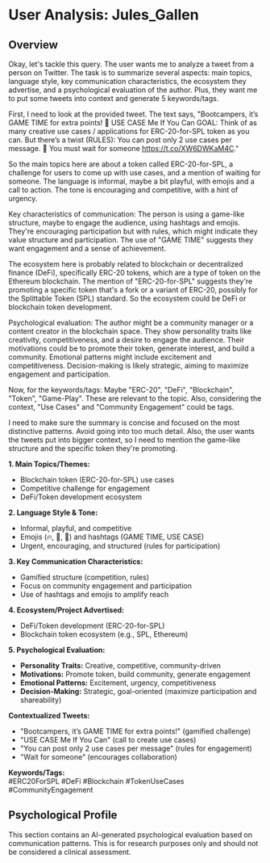 # User Analysis: Jules_Gallen

## Overview

<think>
Okay, let's tackle this query. The user wants me to analyze a tweet from a person on Twitter. The task is to summarize several aspects: main topics, language style, key communication characteristics, the ecosystem they advertise, and a psychological evaluation of the author. Plus, they want me to put some tweets into context and generate 5 keywords/tags.

First, I need to look at the provided tweet. The text says, "Bootcampers, it’s GAME TIME for extra points! 🧠 USE CASE Me If You Can GOAL: Think of as many creative use cases / applications for ERC-20-for-SPL token as you can. But there’s a twist (RULES): You can post only 2 use cases per message. 🙋 You must wait for someone https://t.co/XW6DWKaM4C."

So the main topics here are about a token called ERC-20-for-SPL, a challenge for users to come up with use cases, and a mention of waiting for someone. The language is informal, maybe a bit playful, with emojis and a call to action. The tone is encouraging and competitive, with a hint of urgency.

Key characteristics of communication: The person is using a game-like structure, maybe to engage the audience, using hashtags and emojis. They're encouraging participation but with rules, which might indicate they value structure and participation. The use of "GAME TIME" suggests they want engagement and a sense of achievement.

The ecosystem here is probably related to blockchain or decentralized finance (DeFi), specifically ERC-20 tokens, which are a type of token on the Ethereum blockchain. The mention of "ERC-20-for-SPL" suggests they're promoting a specific token that's a fork or a variant of ERC-20, possibly for the Splittable Token (SPL) standard. So the ecosystem could be DeFi or blockchain token development.

Psychological evaluation: The author might be a community manager or a content creator in the blockchain space. They show personality traits like creativity, competitiveness, and a desire to engage the audience. Their motivations could be to promote their token, generate interest, and build a community. Emotional patterns might include excitement and competitiveness. Decision-making is likely strategic, aiming to maximize engagement and participation.

Now, for the keywords/tags: Maybe "ERC-20", "DeFi", "Blockchain", "Token", "Game-Play". These are relevant to the topic. Also, considering the context, "Use Cases" and "Community Engagement" could be tags.

I need to make sure the summary is concise and focused on the most distinctive patterns. Avoid going into too much detail. Also, the user wants the tweets put into bigger context, so I need to mention the game-like structure and the specific token they're promoting.
</think>

**1. Main Topics/Themes:**  
- Blockchain token (ERC-20-for-SPL) use cases  
- Competitive challenge for engagement  
- DeFi/Token development ecosystem  

**2. Language Style & Tone:**  
- Informal, playful, and competitive  
- Emojis (🔥, 🧠, 🙋) and hashtags (GAME TIME, USE CASE)  
- Urgent, encouraging, and structured (rules for participation)  

**3. Key Communication Characteristics:**  
- Gamified structure (competition, rules)  
- Focus on community engagement and participation  
- Use of hashtags and emojis to amplify reach  

**4. Ecosystem/Project Advertised:**  
- DeFi/Token development (ERC-20-for-SPL)  
- Blockchain token ecosystem (e.g., SPL, Ethereum)  

**5. Psychological Evaluation:**  
- **Personality Traits:** Creative, competitive, community-driven  
- **Motivations:** Promote token, build community, generate engagement  
- **Emotional Patterns:** Excitement, urgency, competitiveness  
- **Decision-Making:** Strategic, goal-oriented (maximize participation and shareability)  

**Contextualized Tweets:**  
- "Bootcampers, it’s GAME TIME for extra points!" (gamified challenge)  
- "USE CASE Me If You Can" (call to create use cases)  
- "You can post only 2 use cases per message" (rules for engagement)  
- "Wait for someone" (encourages collaboration)  

**Keywords/Tags:**  
#ERC20ForSPL #DeFi #Blockchain #TokenUseCases #CommunityEngagement

## Psychological Profile

This section contains an AI-generated psychological evaluation based on communication patterns. This is for research purposes only and should not be considered a clinical assessment.